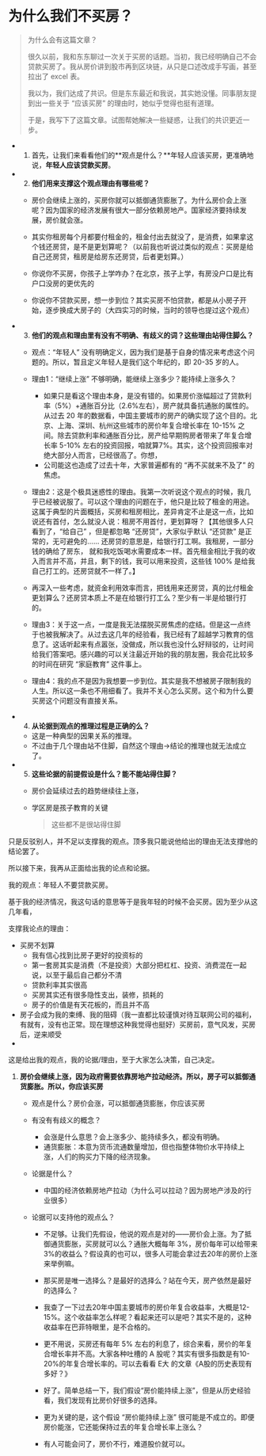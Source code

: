 # 为什么我们不买房？ 

> 为什么会有这篇文章？
>
> 很久以前，我和东东聊过一次关于买房的话题。当初，我已经明确自己不会贷款买房了。我从房价讲到股市再到区块链，从只是口述改成手写画，甚至拉出了 excel 表。
>
> 我以为，我们达成了共识。但是东东最近和我说，其实她没懂。同事朋友提到出一些关于 “应该买房” 的理由时，她似乎觉得也挺有道理。
>
> 于是，我写下了这篇文章。试图帮她解决一些疑惑，让我们的共识更近一步。

- 1. 首先，让我们来看看他们的**观点是什么？**年轻人应该买房，更准确地说，**年轻人应该贷款买房**。

- 2. **他们用来支撑这个观点理由有哪些呢？**

  - 房价会继续上涨的，买房你就可以抵御通货膨胀了。为什么房价会上涨呢？因为国家的经济发展有很大一部分依赖房地产。国家经济要持续发展，房价就会涨。

  - 其实你租房每个月都要付租金的，租金付出去就没了，是消费，如果拿这个钱还房贷，是不是更划算呢？（以前我也听说过类似的观点：买房是给自己还房贷，租房是给房东还房贷，后者更划算。）

  - 你说你不买房，你孩子上学咋办？在北京，孩子上学，有房没户口是比有户口没房的更优先的

  - 你说你不贷款买房，想一步到位？其实买房不怕贷款，都是从小房子开始，逐步换成大房子的（大四实习的时候，当时的领导也提过这个观点）

- 3. **他们的观点和理由里有没有不明确、有歧义的词？这些理由站得住脚么？**

  - 观点：“年轻人” 没有明确定义，因为我们是基于自身的情况来考虑这个问题的。所以，暂且定义年轻人是我们这个年纪的，即 20-35 岁的人。
  - 理由1：“继续上涨” 不够明确，能继续上涨多少？能持续上涨多久？
    - 如果只是看这个理由本身，是没有错的。如果房价涨幅超过了贷款利率（5%）+通胀百分比（2.6%左右），房产就具备抗通胀的属性的。从过去 20 年的数据看，中国主要城市的房产的确实现了这个目的。北京、上海、深圳、杭州这些城市的房价年复合增长率在 10-15% 之间。除去贷款利率和通胀百分比，房产给早期购房者带来了年复合增长率 5-10% 左右的投资回报，咱就算7%。其实，这个投资回报率对绝大部分人而言，已经很高了。你想，
    - 公司能这也造成了过去十年，大家普遍都有的 “再不买就来不及了” 的焦虑。
    
  - 理由2：这是个极具迷惑性的理由。我第一次听说这个观点的时候，我几乎已经被说服了。可以这个理由的问题在于，他只是比较了租金的用途。这属于典型的片面概括，买房和租房相比，差异肯定不止是这一点，比如说还有首付，怎么就没人说：租房不用首付，更划算呀？【其他很多人只看到了，“给自己” ，但是都忽略 “还房贷”，大家似乎默认 “还贷款” 是正常的，无可避免的……  还房贷的意思是，给银行打工啊。我租房，一部分钱的确给了房东， 就和我吃饭喝水需要成本一样。首先租金相比于我的收入而言并不高，并且，剩下的钱，我可以用来投资，这些钱 100% 是给我自己打工的。还房贷就不一样了。】

  - 再深入一些考虑，就资金利用效率而言，把钱用来还房贷，真的比付租金更划算么？还房贷本质上不是在给银行打工么？至少有一半是给银行打的。

  - 理由3：关于这一点，一度是我无法摆脱买房焦虑的症结。但是这一点终于也被我解决了。从过去这几年的经验看，我已经有了超越学习教育的信息了。这话听起来有点嚣张，没做成，所以我也没什么好辩驳的，让时间给我们答案吧。感兴趣的可以关注最近开始的我的朋友圈，我会花比较多的时间在研究 “家庭教育” 这件事上。

  - 理由4：我的点不是因为我想要一步到位。其实是我不想被房子限制我的人生。所以这一条也不用细看了。我并不关心怎么买房。这个和为什么要买房这个问题没有直接关系。

    

- 4. **从论据到观点的推理过程是正确的么？**

  - 这是一种典型的因果关系的推理。
  - 不过由于几个理由站不住脚，自然这个理由->结论的推理也就无法成立了。

- 5. **这些论据的前提假设是什么？能不能站得住脚？**

  - 房价会延续过去的趋势继续往上涨，

  - 学区房是孩子教育的关键

    > 这些都不是很站得住脚

只是反驳别人，并不足以支撑我的观点。顶多我只能说他给出的理由无法支撑他的结论罢了。

所以接下来，我再从正面给出我的论点和论据。

我的观点：年轻人不要贷款买房。

基于我的经济情况，我这句话的意思等于是我年轻的时候不会买房。因为至少从这几年看，

支撑我论点的理由：

- 买房不划算
  - 我有信心找到比房子更好的投资标的
  - 第一套房其实是消费（不是投资）大部分把杠杠、投资、消费混在一起说，以至于最后自己都分不清
  - 贷款利率其实很高
  - 买房其实还有很多隐性支出，装修，损耗的
  - 房子的价值是有天花板的，而且并不高
- 房子会成为我的束缚、我的阻碍（我一直都比较谨慎对待互联网公司的福利，有就有，没有也正常。现在理想这种我觉得也挺好）买房前，意气风发，买房后，逆来顺受
- 

这是给出我的观点，我的论据/理由，至于大家怎么决策，自己决定。

1. **房价会继续上涨，因为政府需要依靠房地产拉动经济。所以，房子可以抵御通货膨胀。所以，你应该买房**

   - 观点是什么？房价会涨，可以抵御通货膨胀，你应该买房

   - 有没有有歧义的概念？

     - 会涨是什么意思？会上涨多少、能持续多久，都没有明确。
     - 通货膨胀：本意为货币流通数量增加，但也指整体物价水平持续上涨，人们的购买力下降的经济现象。

   - 论据是什么？

     - 中国的经济依赖房地产拉动（为什么可以拉动？因为房地产涉及的行业很多）

   - 论据可以支持他的观点么？

     - 不足够。让我们先假设，他说的观点是对的——房价会上涨。为了抵御通货膨胀，买房就可以么？通胀大概每年 3%，房价每年可以给带来 3%的收益么？假设真的也可以，很多人可能会拿过去20年的房价上涨来举例嘛。

     - 那买房是唯一选择么？是最好的选择么？站在今天，房产依然是最好的选择么？

     - 我查了一下过去20年中国主要城市的房价年复合收益率，大概是12-15%。这个收益率怎么样呢？看起来还可以是吧？其实不是的，这种收益率在巴菲特眼里，是不合格的。

     - 更不用说，买房还有每年 5% 左右的利息了，综合来看，房价的年复合增长率并不高。大家各种吐槽的 A 股呢？其实有很多指数是有10-20%的年复合增长率的。可以去看看 E大 的文章《A股的历史表现有多好？》

       

     - 好了。简单总结一下，我们假设“房价能持续上涨”，但是从历史经验看，我们发现有比房价好很多的选择。

     - 更为关键的是，这个假设 “房价能持续上涨” 很可能是不成立的。即便房价能涨，它还能保持过去的年复合增长率上涨么？

     - 有人可能会问了，房价不行，难道股价就可以。

